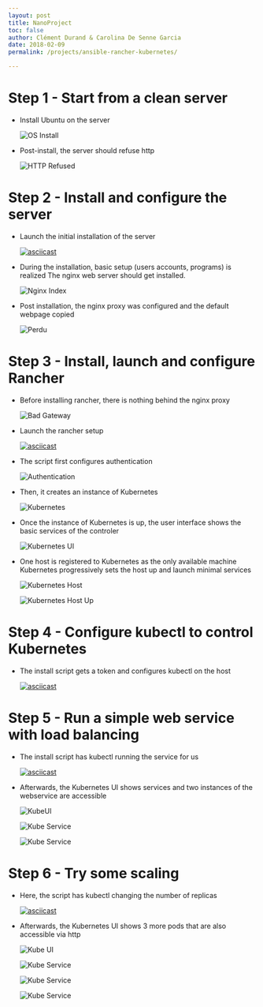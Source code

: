 ```yaml
---
layout: post
title: NanoProject
toc: false
author: Clément Durand & Carolina De Senne Garcia
date: 2018-02-09
permalink: /projects/ansible-rancher-kubernetes/

---
```



# Step 1 - Start from a clean server

* Install Ubuntu on the server

  ![OS Install](/share/acn/nano/server-os-install.png)

* Post-install, the server should refuse http

  ![HTTP Refused](/share/acn/nano/server-os-install-after.png)

# Step 2 - Install and configure the server

* Launch the initial installation of the server

  [![asciicast](https://asciinema.org/a/161756.png)](https://asciinema.org/a/161756)

* During the installation, basic setup (users accounts, programs) is realized
  The nginx web server should get installed.

  ![Nginx Index](/share/acn/nano/server-install-nginx.png)

* Post installation, the nginx proxy was configured and the default webpage copied

  ![Perdu](/share/acn/nano/server-install-after.png)

# Step 3 - Install, launch and configure Rancher

* Before installing rancher, there is nothing behind the nginx proxy

  ![Bad Gateway](/share/acn/nano/rancher-install-before.png)

* Launch the rancher setup

  [![asciicast](https://asciinema.org/a/161759.png)](https://asciinema.org/a/161759)

* The script first configures authentication

  ![Authentication](/share/acn/nano/rancher-install-after.png)

* Then, it creates an instance of Kubernetes

  ![Kubernetes](/share/acn/nano/kubernetes-install.png)

* Once the instance of Kubernetes is up, the user interface shows the basic services of the controler

  ![Kubernetes UI](/share/acn/nano/kubernetes-install-after.png)

* One host is registered to Kubernetes as the only available machine
  Kubernetes progressively sets the host up and launch minimal services

  ![Kubernetes Host](/share/acn/nano/kubernetes-install-host.png)

  ![Kubernetes Host Up](/share/acn/nano/kubernetes-install-host-after.png)

# Step 4 - Configure kubectl to control Kubernetes

* The install script gets a token and configures kubectl on the host

  [![asciicast](https://asciinema.org/a/161747.png)](https://asciinema.org/a/161747)

# Step 5 - Run a simple web service with load balancing

* The install script has kubectl running the service for us

  [![asciicast](https://asciinema.org/a/161750.png)](https://asciinema.org/a/161750)

* Afterwards, the Kubernetes UI shows services and two instances of the webservice are accessible

  ![KubeUI](/share/acn/nano/kubernetes-helloacn-after.png)

  ![Kube Service](/share/acn/nano/kubernetes-helloacn-service-65qsk.png)

  ![Kube Service](/share/acn/nano/kubernetes-helloacn-service-ng4m4.png)

# Step 6 - Try some scaling

* Here, the script has kubectl changing the number of replicas

  [![asciicast](https://asciinema.org/a/161751.png)](https://asciinema.org/a/161751)

* Afterwards, the Kubernetes UI shows 3 more pods that are also accessible via http

  ![Kube UI](/share/acn/nano/kubernetes-helloacn-scaling-after.png)

  ![Kube Service](/share/acn/nano/kubernetes-helloacn-service-pjmqn.png)

  ![Kube Service](/share/acn/nano/kubernetes-helloacn-service-rssdv.png)

  ![Kube Service](/share/acn/nano/kubernetes-helloacn-service-wflhd.png)
